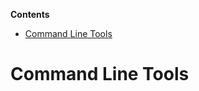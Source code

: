 <!-- START doctoc generated TOC please keep comment here to allow auto update -->
<!-- DON'T EDIT THIS SECTION, INSTEAD RE-RUN doctoc TO UPDATE -->
**Contents**

- [Command Line Tools](#command-line-tools)

<!-- END doctoc generated TOC please keep comment here to allow auto update -->

# Command Line Tools
